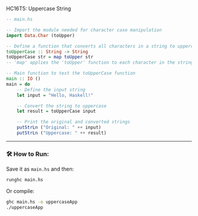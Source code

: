 HC16T5: Uppercase String

```haskell
-- main.hs

-- Import the module needed for character case manipulation
import Data.Char (toUpper)

-- Define a function that converts all characters in a string to uppercase
toUpperCase :: String -> String
toUpperCase str = map toUpper str
-- 'map' applies the 'toUpper' function to each character in the string

-- Main function to test the toUpperCase function
main :: IO ()
main = do
    -- Define the input string
    let input = "Hello, Haskell!"

    -- Convert the string to uppercase
    let result = toUpperCase input

    -- Print the original and converted strings
    putStrLn ("Original: " ++ input)
    putStrLn ("Uppercase: " ++ result)
```

---

### 🛠️ How to Run:

Save it as `main.hs` and then:

```bash
runghc main.hs
```

Or compile:

```bash
ghc main.hs -o uppercaseApp
./uppercaseApp
```
